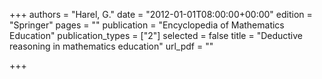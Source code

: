 +++
authors = "Harel, G."
date = "2012-01-01T08:00:00+00:00"
edition = "Springer"
pages = ""
publication = "Encyclopedia of Mathematics Education"
publication_types = ["2"]
selected = false
title = "Deductive reasoning in mathematics education"
url_pdf = ""

+++
